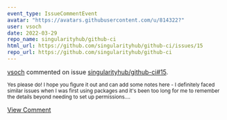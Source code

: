 ```yaml
---
event_type: IssueCommentEvent
avatar: "https://avatars.githubusercontent.com/u/814322?"
user: vsoch
date: 2022-03-29
repo_name: singularityhub/github-ci
html_url: https://github.com/singularityhub/github-ci/issues/15
repo_url: https://github.com/singularityhub/github-ci
---
```


<a href='https://github.com/vsoch' target='_blank'>vsoch</a> commented on issue <a href='https://github.com/singularityhub/github-ci/issues/15' target='_blank'>singularityhub/github-ci#15</a>.

<small>Yes please do! I hope you figure it out and can add some notes here - I definitely faced similar issues when I was first using packages and it's been too long for me to remember the details beyond needing to set up permissions....</small>

<a href='https://github.com/singularityhub/github-ci/issues/15' target='_blank'>View Comment</a>